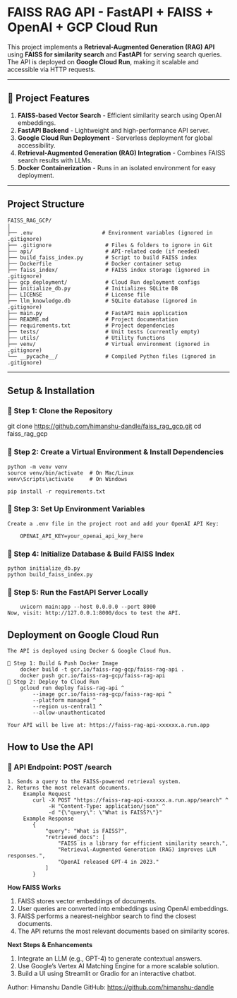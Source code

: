 #  FAISS RAG API - FastAPI + FAISS + OpenAI + GCP Cloud Run

This project implements a **Retrieval-Augmented Generation (RAG) API** using **FAISS for similarity search** and **FastAPI** for serving search queries. The API is deployed on **Google Cloud Run**, making it scalable and accessible via HTTP requests.

---

## 🔹 **Project Features**
1. **FAISS-based Vector Search** - Efficient similarity search using OpenAI embeddings.  
2. **FastAPI Backend** - Lightweight and high-performance API server.  
3. **Google Cloud Run Deployment** - Serverless deployment for global accessibility.  
4. **Retrieval-Augmented Generation (RAG) Integration** - Combines FAISS search results with LLMs.  
5. **Docker Containerization** - Runs in an isolated environment for easy deployment.  

---

##  **Project Structure**
```
FAISS_RAG_GCP/
│
├── .env                      # Environment variables (ignored in .gitignore)
├── .gitignore                 # Files & folders to ignore in Git
├── api/                       # API-related code (if needed)
├── build_faiss_index.py       # Script to build FAISS index
├── Dockerfile                 # Docker container setup
├── faiss_index/               # FAISS index storage (ignored in .gitignore)
├── gcp_deployment/            # Cloud Run deployment configs
├── initialize_db.py           # Initializes SQLite DB
├── LICENSE                    # License file
├── llm_knowledge.db           # SQLite database (ignored in .gitignore)
├── main.py                    # FastAPI main application
├── README.md                  # Project documentation
├── requirements.txt           # Project dependencies
├── tests/                     # Unit tests (currently empty)
├── utils/                     # Utility functions
├── venv/                      # Virtual environment (ignored in .gitignore)
└── __pycache__/               # Compiled Python files (ignored in .gitignore)
```
---

##  **Setup & Installation**

### **🔹 Step 1: Clone the Repository**

git clone https://github.com/himanshu-dandle/faiss_rag_gcp.git
cd faiss_rag_gcp


### **🔹 Step 2: Create a Virtual Environment & Install Dependencies**

	python -m venv venv
	source venv/bin/activate  # On Mac/Linux
	venv\Scripts\activate     # On Windows

	pip install -r requirements.txt
	

### **🔹 Step 3: Set Up Environment Variables**
	Create a .env file in the project root and add your OpenAI API Key:
	
		OPENAI_API_KEY=your_openai_api_key_here



### **🔹 Step 4: Initialize Database & Build FAISS Index**

	python initialize_db.py
	python build_faiss_index.py

### **🔹 Step 5: Run the FastAPI Server Locally**

		uvicorn main:app --host 0.0.0.0 --port 8000
	Now, visit: http://127.0.0.1:8000/docs to test the API.
	


##  **Deployment on Google Cloud Run**
	The API is deployed using Docker & Google Cloud Run.

	🔹 Step 1: Build & Push Docker Image
		docker build -t gcr.io/faiss-rag-gcp/faiss-rag-api .
		docker push gcr.io/faiss-rag-gcp/faiss-rag-api
	🔹 Step 2: Deploy to Cloud Run
		gcloud run deploy faiss-rag-api ^
			--image gcr.io/faiss-rag-gcp/faiss-rag-api ^
			--platform managed ^
			--region us-central1 ^
			--allow-unauthenticated
			
	Your API will be live at: https://faiss-rag-api-xxxxxx.a.run.app



## **How to Use the API**
### **🔹 API Endpoint: POST /search**
	1. Sends a query to the FAISS-powered retrieval system.
	2. Returns the most relevant documents.
		 Example Request
			curl -X POST "https://faiss-rag-api-xxxxxx.a.run.app/search" ^
				 -H "Content-Type: application/json" ^
				 -d "{\"query\": \"What is FAISS?\"}"
		 Example Response
			{
				"query": "What is FAISS?",
				"retrieved_docs": [
					"FAISS is a library for efficient similarity search.",
					"Retrieval-Augmented Generation (RAG) improves LLM responses.",
					"OpenAI released GPT-4 in 2023."
				]
			}
**How FAISS Works**
1. FAISS stores vector embeddings of documents.
2. User queries are converted into embeddings using OpenAI embeddings.
3. FAISS performs a nearest-neighbor search to find the closest documents.
4. The API returns the most relevant documents based on similarity scores.

**Next Steps & Enhancements**
1. Integrate an LLM (e.g., GPT-4) to generate contextual answers.
2. Use Google’s Vertex AI Matching Engine for a more scalable solution.
3. Build a UI using Streamlit or Gradio for an interactive chatbot.

Author: Himanshu Dandle
GitHub: https://github.com/himanshu-dandle

